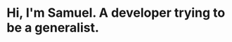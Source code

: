 # Hi, I'm Samuel. A developer trying to be a generalist.

<!---
SamDoing/SamDoing is a ✨ special ✨ repository because its `README.md` (this file) appears on your GitHub profile.
You can click the Preview link to take a look at your changes.
--->
